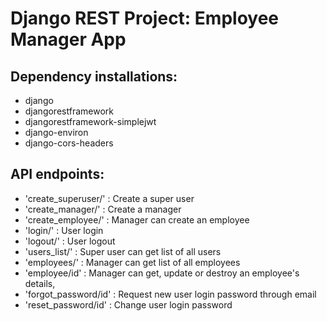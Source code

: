 <h1>Django REST Project: Employee Manager App</h1>

<h2>Dependency installations:</h2>
<ul>
<li>django</li>
<li>djangorestframework</li>
<li>djangorestframework-simplejwt</li>
<li>django-environ</li>
<li>django-cors-headers</li>
</ul>

<h2>API endpoints:</h2>
<ul>
<li>'create_superuser/' : Create a super user</li>
<li>'create_manager/' : Create a manager</li>
<li>'create_employee/' : Manager can create an employee</li>

<li>'login/' : User login</li>
<li>'logout/' : User logout</li>

<li>'users_list/' : Super user can get list of all users</li>
<li>'employees/' : Manager can get list of all employees</li>

<li>'employee/id' : Manager can get, update or destroy an employee's details, </li>

<li>'forgot_password/id' : Request new user login password through email</li>
<li>'reset_password/id' : Change user login password</li>
</ul>